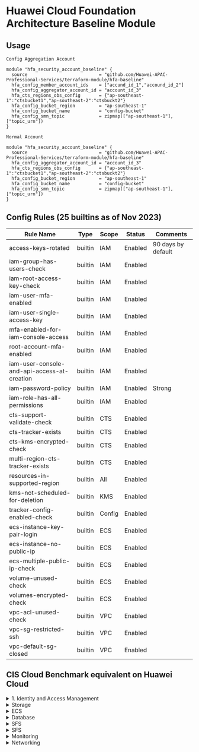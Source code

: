 # Huawei Cloud Foundation Architecture Baseline Module

## Usage
`Config Aggregation Account`  

```hcl
module "hfa_security_account_baseline" {
  source                           = "github.com/Huawei-APAC-Professional-Services/terraform-module/hfa-baseline"
  hfa_config_member_account_ids    = ["accund_id_1","accound_id_2"]
  hfa_config_aggregator_account_id = "account_id_3"
  hfa_cts_regions_obs_config       = {"ap-southeast-1":"ctsbucket1","ap-southeast-2":"ctsbuckt2"}
  hfa_config_bucket_region         = "ap-southeast-1"
  hfa_config_bucket_name           = "config-bucket"
  hfa_config_smn_topic             = zipmap(["ap-southeast-1"], ["topic_urn"])
}
``` 

`Normal Account` 
```hcl
module "hfa_security_account_baseline" {
  source                           = "github.com/Huawei-APAC-Professional-Services/terraform-module/hfa-baseline"
  hfa_config_aggregator_account_id = "account_id_3"
  hfa_cts_regions_obs_config       = {"ap-southeast-1":"ctsbucket1","ap-southeast-2":"ctsbuckt2"}
  hfa_config_bucket_region         = "ap-southeast-1"
  hfa_config_bucket_name           = "config-bucket"
  hfa_config_smn_topic             = zipmap(["ap-southeast-1"], ["topic_urn"])
}
``` 

## Config Rules (25 builtins as of Nov 2023)
| Rule Name                                   | Type    | Scope  | Status  | Comments           |
|---------------------------------------------|---------|--------|---------|--------------------|
| access-keys-rotated                         | builtin | IAM    | Enabled | 90 days by default |
| iam-group-has-users-check                   | builtin | IAM    | Enabled |                    |
| iam-root-access-key-check                   | builtin | IAM    | Enabled |                    |
| iam-user-mfa-enabled                        | builtin | IAM    | Enabled |                    |
| iam-user-single-access-key                  | builtin | IAM    | Enabled |                    |
| mfa-enabled-for-iam-console-access          | builtin | IAM    | Enabled |                    |
| root-account-mfa-enabled                    | builtin | IAM    | Enabled |                    |
| iam-user-console-and-api-access-at-creation | builtin | IAM    | Enabled |                    |
| iam-password-policy                         | builtin | IAM    | Enabled | Strong             |
| iam-role-has-all-permissions                | builtin | IAM    | Enabled |                    |
| cts-support-validate-check                  | builtin | CTS    | Enabled |                    |
| cts-tracker-exists                          | builtin | CTS    | Enabled |                    |
| cts-kms-encrypted-check                     | builtin | CTS    | Enabled |                    |
| multi-region-cts-tracker-exists             | builtin | CTS    | Enabled |                    |
| resources-in-supported-region               | builtin | All    | Enabled |                    |
| kms-not-scheduled-for-deletion              | builtin | KMS    | Enabled |                    |
| tracker-config-enabled-check                | builtin | Config | Enabled |                    |
| ecs-instance-key-pair-login                 | builtin | ECS    | Enabled |                    |
| ecs-instance-no-public-ip                   | builtin | ECS    | Enabled |                    |
| ecs-multiple-public-ip-check                | builtin | ECS    | Enabled |                    |
| volume-unused-check                         | builtin | ECS    | Enabled |                    |
| volumes-encrypted-check                     | builtin | ECS    | Enabled |                    |
| vpc-acl-unused-check                        | builtin | VPC    | Enabled |                    |
| vpc-sg-restricted-ssh                       | builtin | VPC    | Enabled |                    |
| vpc-default-sg-closed                       | builtin | VPC    | Enabled |                    |

## CIS Cloud Benchmark equivalent on Huawei Cloud

<details>

<summary>1. Identity and Access Management</summary>

This section contains recommendations for configuring identity and access management related options.

- [ ]  1.1 Maintain contact details [`Config`: :x:] [`CTS Key Events Notifications`: :x:] [`Automated`: :x:] 
       :bangbang: **Change Event is captured by CTS but not supported by Key Event Notifications and Config**
- [ ]  1.2 Ensure no 'root' user account access key exists [`Config`: :x:] [`CTS Key Events Notifications`: :white_check_mark:] [`Automated`: :x:] 
- [x]  1.3 Ensure MFA is enabled for the 'root' user account [`Config`: :white_check_mark:] [`CTS Key Events Notifications`: :white_check_mark:] [`Automated`: :x:]
- [ ]  1.4 Eliminate use of the 'root' user for administrative and daily tasks [`Config`: :x:] [`CTS Key Events Notifications`: :white_check_mark:] [`Automated`: :x:]
- [x]  1.5 Ensure IAM password policy requires strong password or minimum length of 14 or greater [`Config`: :white_check_mark:] [`CTS Key Events Notifications`: :white_check_mark:] [`Automated`: :white_check_mark:]
- [ ]  1.6 Ensure IAM password policy prevents password reuse [`Config`: :x:] [`CTS Key Events Notifications`: :white_check_mark:] [`Automated`: :white_check_mark:] [`Automated`: :x:]
- [x]  1.7 Ensure multi-factor authentication (MFA) is enabled for all IAM users that have a console password [`Config`: :white_check_mark:] [`CTS Key Events Notifications`: :white_check_mark:] [`Automated`: :x:]
- [ ]  1.8 Do not setup access keys during initial user setup for all IAM users that have a console password [`Config`: :white_check_mark:] [`CTS Key Events Notifications`: :x:] [`Automated`: :x:]
- [ ]  1.9 Ensure credentials unused for 45 days or greater are disabled [`Config`: :x:] [`CTS Key Events Notifications`: :x:] [`Automated`: :x:]
- [ ]  1.10 Ensure there is only one active access key available for any single IAM user with console access [`Config`: :white_check_mark:] [`CTS Key Events Notifications`: :x:] [`Automated`: :x:]
- [ ]  1.11 Ensure access keys are rotated every 90 days or less [`Config`: :white_check_mark:] [`CTS Key Events Notifications`: :x:] [`Automated`: :x:]
- [ ]  1.12 Ensure IAM Users Receive Permissions Only Through Groups [`Config`: :x:] [`CTS Key Events Notifications`: :x:] [`Automated`: :x:]
- [ ]  1.13 Ensure IAM policies that allow full "*:*" administrative privileges are not attached [`Config`: :white_check_mark:] [`CTS Key Events Notifications`: :x:] [`Automated`: :x:]
- [x] 1.14 Ensure hardware MFA is enabled for the 'root' user account [`Config`: :white_check_mark:] [`CTS Key Events Notifications`: :white_check_mark:] [`Automated`: :x:]
- [ ]  1.15 Ensure IAM users are managed centrally via identity federation or AWS Organizations for multi-account environments [`Config`: :x:] [`CTS Key Events Notifications`: :x:] [`Automated`: :x:]
</details>

<details>

<summary>Storage</summary>

### Ensure MFA Delete is enabled on OBS buckets
### Ensure that OBS Buckets are configured with 'Block public access (bucket settings)'

</details>

<details>

<summary>ECS</summary>

### Ensure EBS Volume Encryption is Enabled in all Regions

Change Notification: 
  - [x] Config Notification

### Ensure that OBS Buckets are configured with 'Block public access (bucket settings)'

</details>

<details>
<summary>Database</summary>

### Ensure that encryption-at-rest is enabled for RDS Instances

### Ensure Auto Minor Version Upgrade feature is Enabled for RDS Instances

### Ensure that public access is not given to RDS Instance

### 

</details>

<details>
<summary>SFS</summary>

### Ensure that encryption is enabled for SFS file systems

### Ensure Auto Minor Version Upgrade feature is Enabled for RDS Instances

### Ensure that public access is not given to RDS Instance

### 

</details>

<details>
<summary>SFS</summary>

### Ensure CTS is enabled in all regions

### Ensure CTS log file validation is enabled

### Ensure the OBS bucket used to store CTS logs is not publicly accessible
### Ensure CloudTrail trails are integrated with LTS
### Ensure Config is enabled in all regions

### Ensure OBS bucket access logging is enabled on the CTS OBS bucket

### Ensure CTSlogs are encrypted at rest using KMS CMKs

### Ensure rotation for customer created symmetric CMKs is enabled

### Ensure VPC flow logging is enabled in all VPCs

### Ensure that Object-level logging for write events is enabled for OBS bucket
### Ensure that Object-level logging for read events is enabled for OBS bucket

</details>

<details>
<summary>Monitoring</summary>

### Ensure unauthorized API calls are monitored

### Ensure management console sign-in without MFA is monitored

### Ensure usage of 'root' account is monitored

Change Notification: 
  - [x] CTS SMN Notification

### Ensure IAM policy changes are monitored

Change Notification: 
  - [x] CTS SMN Notification

### Ensure CTS configuration changes are monitored

Change Notification: 
  - [x] CTS SMN Notification

### Ensure Huawei Cloud Management Console authentication failures are monitored
### Ensure disabling or scheduled deletion of customer created CMKs is monitored

Change Notification: 
  - [x] CTS SMN Notification

### Ensure OBS bucket policy changes are monitored

Change Notification: 
  - [x] CTS SMN Notification

### Ensure Config configuration changes are monitored

Change Notification: 
  - [x] CTS SMN Notification

### Ensure security group changes are monitored

Change Notification: 
  - [x] CTS SMN Notification

### Ensure Network Access Control Lists (NACL) changes are monitored

Change Notification: 
  - [x] CTS SMN Notification

### Ensure route table changes are monitored

Change Notification: 
  - [x] CTS SMN Notification

### Ensure VPC changes are monitored

Change Notification: 
  - [x] CTS SMN Notification

### Ensure Organizations changes are monitored

Change Notification: 
  - [x] CTS SMN Notification

</details>

<details>
<summary>Networking</summary>

### Ensure no Network ACLs allow ingress from 0.0.0.0/0 to remote server administration ports

### Ensure no security groups allow ingress from 0.0.0.0/0 to remote server administration ports

### Ensure no security groups allow ingress from ::/0 to remote server administration ports

### Ensure the default security group of every VPC restricts all traffic

</details>